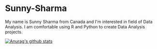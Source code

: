 # Sunny-Sharma

My name is Sunny Sharma from Canada and I'm interested in field of Data Analysis. I am comfortable using R and Python to create Data Analysis projects. 

[![Anurag's github stats](https://github-readme-stats.vercel.app/api?username=Git-user-01)](https://github.com/anuraghazra/github-readme-stats)
